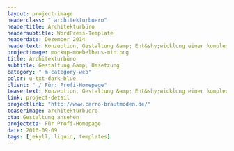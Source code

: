```yaml
---
layout: project-image
headerclass: " architekturbuero"
headertitle: Architekturbüro
headersubtitle: WordPress-Template
headerdate: Dezember 2014
headertext: Konzeption, Gestaltung &amp; Ent&shy;wicklung einer komplexen und responsiven WordPress-Theme für ein Konstanzer Architektur&shy;büro.
projectimage: mockup-moebelhaus-min.png
title: Architekturbüro
subtitle: Gestaltung &amp; Umsetzung
category: " m-category-web"
color: u-txt-dark-blue
client: " / Für: Profi-Homepage"
teasertext: Konzeption, Gestaltung &amp; Ent&shy;wicklung einer komplexen und responsiven WordPress-Theme für ein Konstanzer Architektur&shy;büro.
link: project-detail
projectlink: "http://www.carro-brautmoden.de/"
teaserimage: architekturbuero
cta: Gestaltung ansehen
projectcta: Für Profi-Homepage
date: 2016-09-09
tags: [jekyll, liquid, templates]
---
```


